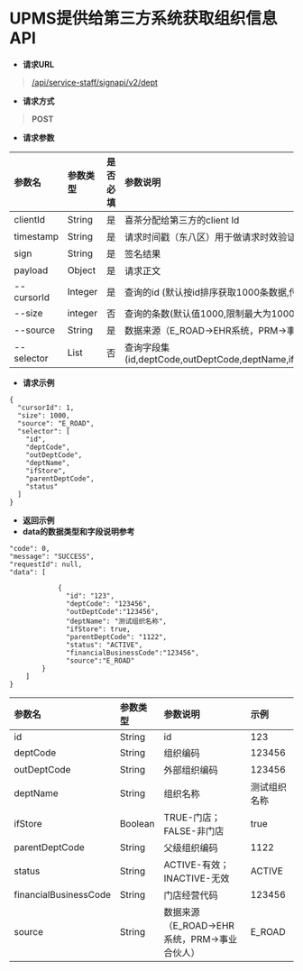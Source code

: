 # UPMS提供给第三方系统获取组织信息API
- **请求URL**
> [/api/service-staff/signapi/v2/dept](#)
- **请求方式**
>**POST**

- **请求参数**

| 参数名        | 参数类型    | 是否必填 | 参数说明                                                              | 示例                                     |
|:-----------|:--------|:-----|:------------------------------------------------------------------|:---------------------------------------|
| clientId   | String  | 是    | 喜茶分配给第三方的client Id                                                | exampleClientId                        |
| timestamp  | String  | 是    | 请求时间戳（东八区）用于做请求时效验证，单位：秒                                          | 1600412480                             |
| sign       | String  | 是    | 签名结果                                                              | dFCBnsgzv/2h...                        |
| payload    | Object  | 是    | 请求正文                                                              |  |
| --cursorId         | Integer | 是    | 查询的id (默认按id排序获取1000条数据,传具体id数据查询大于该id的数据)                        | 1                                      |
| --size     | integer | 否    | 查询的条数(默认值1000,限制最大为1000)                                          | 1000                                   |
| --source   | String  | 是    | 数据来源（E_ROAD->EHR系统，PRM->事业合伙人）                                    | E_ROAD                                 |
| --selector | List<String> | 否    | 查询字段集(id,deptCode,outDeptCode,deptName,ifStore,parentDeptCode,status,source) |                                    |
- **请求示例**
```
{
  "cursorId": 1,
  "size": 1000, 
  "source": "E_ROAD",
  "selector": [
    "id",
    "deptCode",
    "outDeptCode",
    "deptName",
    "ifStore",
    "parentDeptCode",
    "status"
  ]
}
```
- **返回示例**
- **data的数据类型和字段说明参考**
```
"code": 0,
"message": "SUCCESS",
"requestId": null,
"data": [

            {
              "id": "123",
              "deptCode": "123456",
              "outDeptCode":"123456",
              "deptName": "测试组织名称",
              "ifStore": true,
              "parentDeptCode": "1122",
              "status": "ACTIVE",
              "financialBusinessCode":"123456",
              "source":"E_ROAD"
        }
    ]
}
```

| 参数名                   | 参数类型    | 参数说明                           | 示例     |
|:----------------------|:--------|:-------------------------------|:-------|
| id	                   | String  | id                             | 123    |
| deptCode              | 	String | 组织编码                           | 123456 |
| outDeptCode           | 	String | 外部组织编码                         | 123456 |
| deptName	             | String  | 组织名称                           | 测试组织名称 |
| ifStore	              | Boolean | TRUE-门店；FALSE-非门店              | true   |
| parentDeptCode        | 	String | 父级组织编码                         | 1122   |
| status                | 	String | ACTIVE-有效；INACTIVE-无效          | ACTIVE |
| financialBusinessCode | 	String | 门店经营代码                         | 123456 |
| source                | String  | 数据来源（E_ROAD->EHR系统，PRM->事业合伙人） | E_ROAD |
